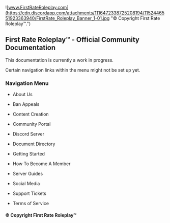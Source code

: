 ![www.FirstRateRoleplay.com](https://cdn.discordapp.com/attachments/1116472338725208194/1152446551923363940/FirstRate_Roleplay_Banner_1-01.jpg "© Copyright First Rate Roleplay™.")
## First Rate Roleplay™ - Official Community Documentation
This documentation is currently a work in progress. 

Certain navigation links within the menu might not be set up yet. 


### Navigation Menu
  
- About Us 

- Ban Appeals

- Content Creation

- Community Portal

- Discord Server

- Document Directory

- Getting Started

- How To Become A Member

- Server Guides

- Social Media

- Support Tickets

- Terms of Service


#### © Copyright First Rate Roleplay™
